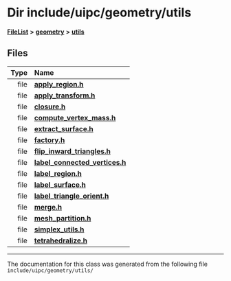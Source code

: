 

# Dir include/uipc/geometry/utils



[**FileList**](files.md) **>** [**geometry**](dir_04894967a28d068f10a69f6e8a07a2cb.md) **>** [**utils**](dir_739799d2da88efedfd4a7c44220c72e4.md)












## Files

| Type | Name |
| ---: | :--- |
| file | [**apply\_region.h**](apply__region_8h.md) <br> |
| file | [**apply\_transform.h**](apply__transform_8h.md) <br> |
| file | [**closure.h**](closure_8h.md) <br> |
| file | [**compute\_vertex\_mass.h**](compute__vertex__mass_8h.md) <br> |
| file | [**extract\_surface.h**](extract__surface_8h.md) <br> |
| file | [**factory.h**](factory_8h.md) <br> |
| file | [**flip\_inward\_triangles.h**](flip__inward__triangles_8h.md) <br> |
| file | [**label\_connected\_vertices.h**](label__connected__vertices_8h.md) <br> |
| file | [**label\_region.h**](label__region_8h.md) <br> |
| file | [**label\_surface.h**](label__surface_8h.md) <br> |
| file | [**label\_triangle\_orient.h**](label__triangle__orient_8h.md) <br> |
| file | [**merge.h**](merge_8h.md) <br> |
| file | [**mesh\_partition.h**](mesh__partition_8h.md) <br> |
| file | [**simplex\_utils.h**](simplex__utils_8h.md) <br> |
| file | [**tetrahedralize.h**](tetrahedralize_8h.md) <br> |



























































------------------------------
The documentation for this class was generated from the following file `include/uipc/geometry/utils/`

